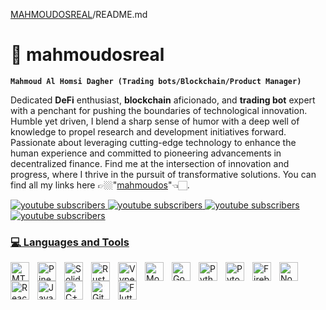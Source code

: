 [MAHMOUDOSREAL](https://github.com/mahmoudosreal/mahmoudosreal)/README.md

# 🚀 mahmoudosreal

**`Mahmoud Al Homsi Dagher (Trading bots/Blockchain/Product Manager)`**

Dedicated **DeFi** enthusiast, **blockchain** aficionado, and **trading bot** expert with a penchant for pushing the boundaries of technological innovation. Humble yet driven, I blend a sharp sense of humor with a deep well of knowledge to propel research and development initiatives forward. Passionate about leveraging cutting-edge technology to enhance the human experience and committed to pioneering advancements in decentralized finance. Find me at the intersection of innovation and progress, where I thrive in the pursuit of transformative solutions. You can find all my links here 👉🏼"[mahmoudos](https://mahmoudos.bio.link/)"👈🏻.

<p align="left">
  <a href="#">
    <img alt="youtube subscribers" title="Subscribe to my YouTube channel" src="https://img.shields.io/badge/ALGORITHMIC_TRADING-27-00000000?style=for-the-badge&logo=probot&logoColor=white&logoSize=auto&label=ALGORITHMIC%20TRADING&labelColor=%23d50000&color=%23ff1744"/
  </a>
  <a href="#">
    <img alt="youtube subscribers" title="Subscribe to my YouTube channel" src="https://img.shields.io/badge/BLOCKCHAIN-31-000000?style=for-the-badge&logo=bitcoinsv&logoColor=white&logoSize=auto&label=BLOCKCHAIN&labelColor=%23aeea00&color=%23c6ff00"/
  </a>
  <a href="#">
    <img alt="youtube subscribers" title="Subscribe to my YouTube channel" src="https://img.shields.io/badge/FULL_STACK-111-000000?style=for-the-badge&logo=react&logoColor=white&logoSize=auto&label=FULL%20STACK&labelColor=%2300bfa5&color=%231de9b6"/
  </a>
  <a href="#">
    <img alt="youtube subscribers" title="Subscribe to my YouTube channel" src="https://img.shields.io/badge/PROPOSALS-1021-000000?style=for-the-badge&logo=protondrive&logoColor=white&logoSize=auto&label=PROPOSALS&labelColor=%234527a0&color=%235e35b1"/
  </a>
</p>





### 💻  Languages and Tools

<a href="#"><img align="left" alt="MT5" width="30px" style="padding-right:10px;" src="https://firebasestorage.googleapis.com/v0/b/mahmoudosweb.appspot.com/o/icons_technologies%2Fmql5_square.png?alt=media&token=4a35de45-feac-49cc-8aa3-28a813989a7d" /></a>
<a href="#"><img align="left" alt="PineScript" width="30px" style="padding-right:10px;" src="https://firebasestorage.googleapis.com/v0/b/mahmoudosweb.appspot.com/o/icons_technologies%2Fpinescript_square.png?alt=media&token=f60680b6-9971-4663-938a-fc9b0d9505cc" /></a>
<a href="#"><img align="left" alt="Solidity" width="30px" style="padding-right:10px;" src="https://firebasestorage.googleapis.com/v0/b/mahmoudosweb.appspot.com/o/icons_technologies%2Fsolidity_square.png?alt=media&token=2a619856-73dc-47de-ae04-c5896f98f3e6" /></a>
<a href="#"><img align="left" alt="Rust" width="30px" style="padding-right:10px;" src="https://firebasestorage.googleapis.com/v0/b/mahmoudosweb.appspot.com/o/icons_technologies%2Frust_square.png?alt=media&token=32665a9e-8861-40af-a294-4cc4bdb5bf04" /></a>
<a href="#"><img align="left" alt="Vyper" width="30px" style="padding-right:10px;" src="https://firebasestorage.googleapis.com/v0/b/mahmoudosweb.appspot.com/o/icons_technologies%2Fviper_square.png?alt=media&token=a52acaf2-a2c9-4b2d-8896-cf057f9f8a7b" /></a>
<a href="#"><img align="left" alt="Move" width="30px" style="padding-right:10px;" src="https://firebasestorage.googleapis.com/v0/b/mahmoudosweb.appspot.com/o/icons_technologies%2Fmove_square.png?alt=media&token=e68f1fe8-9cfa-48af-b024-165e39661d37" /></a>
<a href="#"><img align="left" alt="Go" width="30px" style="padding-right:10px;" src="https://firebasestorage.googleapis.com/v0/b/mahmoudosweb.appspot.com/o/icons_technologies%2Fgo_square.png?alt=media&token=b0f6cc68-244d-4cb3-8bc5-4b6239d2e19e" /></a>
<a href="#"><img align="left" alt="Python" width="30px" style="padding-right:10px;" src="https://firebasestorage.googleapis.com/v0/b/mahmoudosweb.appspot.com/o/icons_technologies%2Fpython_square.png?alt=media&token=f9200975-8533-4ac4-ab4b-85acfba206af" /></a>
<a href="#"><img align="left" alt="Pytorch" width="30px" style="padding-right:10px;" src="https://firebasestorage.googleapis.com/v0/b/mahmoudosweb.appspot.com/o/icons_technologies%2Fpytorch_square.png?alt=media&token=b13ffce2-c275-48bb-9278-365c057b1663" /></a>
<a href="#"><img align="left" alt="Firebase" width="30px" style="padding-right:10px;" src="https://firebasestorage.googleapis.com/v0/b/mahmoudosweb.appspot.com/o/icons_technologies%2Ffirebase_square.png?alt=media&token=f599b564-fc63-462d-af77-ae8db916c1a4" /></a>
<a href="#"><img align="left" alt="NodeJs" width="30px" style="padding-right:10px;" src="https://firebasestorage.googleapis.com/v0/b/mahmoudosweb.appspot.com/o/icons_technologies%2Fnode_square.png?alt=media&token=9aef3e67-75b7-4e3c-80f3-242c307bd84d" /></a>
<a href="#"><img align="left" alt="React" width="30px" style="padding-right:10px;" src="https://firebasestorage.googleapis.com/v0/b/mahmoudosweb.appspot.com/o/icons_technologies%2Freact_square.png?alt=media&token=77620971-f602-49e4-abcf-4eb0ec06ac8b" /></a>
<a href="#"><img align="left" alt="JavaScript" width="30px" style="padding-right:10px;" src="https://firebasestorage.googleapis.com/v0/b/mahmoudosweb.appspot.com/o/icons_technologies%2Fjavascript_square.png?alt=media&token=bc0a36c1-e5d2-49bc-acb8-e1829c2d56db" /></a>
<a href="#"><img align="left" alt="C++" width="30px" style="padding-right:10px;" src="https://firebasestorage.googleapis.com/v0/b/mahmoudosweb.appspot.com/o/icons_technologies%2Fc%2B%2B_square.png?alt=media&token=e88991b7-1747-439a-9219-b6ecdddb39ee" /></a>
<a href="#"><img align="left" alt="Github" width="30px" style="padding-right:10px;" src="https://firebasestorage.googleapis.com/v0/b/mahmoudosweb.appspot.com/o/icons_technologies%2Fgithub_square.png?alt=media&token=0300edae-cd37-4797-a1dd-7847a15a95f9" /></a>
<a href="#"><img align="left" alt="Flutter" width="30px" style="padding-right:10px;" src="https://firebasestorage.googleapis.com/v0/b/mahmoudosweb.appspot.com/o/icons_technologies%2Fflutter_square.png?alt=media&token=b589b9a2-45f8-44f9-b177-8966bdae3d4a" /></a>
<br />
<br />
#


<!--


<img align="left" alt="Java" width="30px" style="padding-right:10px;" src="https://cdn.jsdelivr.net/gh/devicons/devicon@latest/icons/javascript/javascript-original.svg" />
<img align="left" alt="Java" width="30px" style="padding-right:10px;" src="https://cdn.jsdelivr.net/gh/devicons/devicon@latest/icons/python/python-plain.svg" />
<img align="left" alt="Java" width="30px" style="padding-right:10px;" src="https://cdn.jsdelivr.net/gh/devicons/devicon@latest/icons/pytorch/pytorch-original.svg" />
<img align="left" alt="Java" width="30px" style="padding-right:10px;" src="https://www.tradingview.com/pine-script-docs/en/v5/_images/Pine_Script_logo.svg" />
<img align="left" alt="MT5" width="30px" style="padding-right:10px;" src="https://www.atfx.com/wp-content/uploads/2024/01/ATFX_MT52x.png" />


<br />
<br />


<img align="left" alt="Java" width="30px" style="padding-right:10px;" src="https://cdn.jsdelivr.net/gh/devicons/devicon/icons/java/java-original.svg"/>
<img align="left" alt="Spring" width="30px" style="padding-right:10px;" src="https://cdn.jsdelivr.net/gh/devicons/devicon/icons/spring/spring-original.svg" />
<img align="left" alt="TypeScript" width="30px" style="padding-right:10px;" src="https://cdn.jsdelivr.net/gh/devicons/devicon/icons/typescript/typescript-plain.svg" />
<img align="left" alt="Angular" width="30px" style="padding-right:10px;" src="https://cdn.jsdelivr.net/gh/devicons/devicon/icons/angularjs/angularjs-plain.svg" />
<img align="left" alt="Git" width="30px" style="padding-right:10px;" src="https://cdn.jsdelivr.net/gh/devicons/devicon/icons/git/git-original.svg" />
<img align="left" alt="Linux" width="30px" style="padding-right:10px;" src="https://cdn.jsdelivr.net/gh/devicons/devicon/icons/linux/linux-original.svg" />
<img align="left" alt="HTML" width="30px" style="padding-right:10px;" src="https://cdn.jsdelivr.net/gh/devicons/devicon/icons/html5/html5-plain.svg" />
<img align="left" alt="CSS" width="30px" style="padding-right:10px;" src="https://cdn.jsdelivr.net/gh/devicons/devicon/icons/css3/css3-plain.svg" />
<img align="left" alt="JavaScript" width="30px" style="padding-right:10px;" src="https://cdn.jsdelivr.net/gh/devicons/devicon/icons/javascript/javascript-plain.svg" />
<img align="left" alt="React" width="30px" style="padding-right:10px;" src="https://cdn.jsdelivr.net/gh/devicons/devicon/icons/react/react-original.svg" />
<img align="left" alt="NodeJS" width="30px" style="padding-right:10px;" src="https://cdn.jsdelivr.net/gh/devicons/devicon/icons/nodejs/nodejs-original.svg" />
<img align="left" alt="Python" width="30px" style="padding-right:10px;" src="https://cdn.jsdelivr.net/gh/devicons/devicon/icons/python/python-plain.svg" />
<img align="left" alt="C++" width="30px" style="padding-right:10px;" src="https://cdn.jsdelivr.net/gh/devicons/devicon/icons/cplusplus/cplusplus-line.svg" />
<img align="left" alt="GitHub" width="30px" style="padding-right:10px;" src="https://cdn.jsdelivr.net/gh/devicons/devicon/icons/github/github-original.svg" />
<img align="left" alt="Bash" width="30px" style="padding-right:10px;" src="https://cdn.jsdelivr.net/gh/devicons/devicon/icons/bash/bash-original.svg" />

-->

<!--
**mahmoudosreal/mahmoudosreal** is a ✨ _special_ ✨ repository because its `README.md` (this file) appears on your GitHub profile.

Here are some ideas to get you started:

- 🔭 I’m currently working on ...
- 🌱 I’m currently learning ...
- 👯 I’m looking to collaborate on ...
- 🤔 I’m looking for help with ...
- 💬 Ask me about ...
- 📫 How to reach me: ...
- 😄 Pronouns: ...
- ⚡ Fun fact: ...

-->
